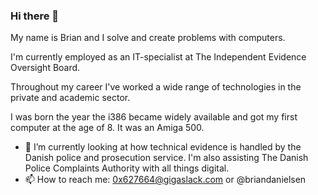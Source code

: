 ### Hi there 👋

My name is Brian and I solve and create problems with computers.

I'm currently employed as an IT-specialist at The Independent Evidence Oversight Board.

Throughout my career I've worked a wide range of technologies in the private and academic sector.

I was born the year the i386 became widely available and got my first computer at the age of 8. It was an Amiga 500.

- 🔭 I’m currently looking at how technical evidence is handled by the Danish police and prosecution service. I'm also assisting The Danish Police Complaints Authority with all things digital.
- 📫 How to reach me: 0x627664@gigaslack.com or @briandanielsen
